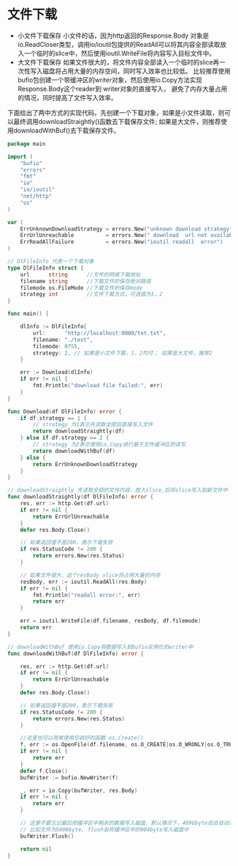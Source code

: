 # 文件下载

- 小文件下载保存
  小文件的话，因为http返回的Response.Body 对象是 io.ReadCloser类型，调用io/ioutil包提供的ReadAll可以将其内容全部读取放入一个临时的slice中，然后使用ioutil.WriteFile将内容写入目标文件中。
- 大文件下载保存
  如果文件很大的，将文件内容全部读入一个临时的slice再一次性写入磁盘将占用大量的内存空间，同时写入效率也比较低。 比较推荐使用bufio包创建一个带缓冲区的writer对象，然后使用io.Copy方法实现 Response.Body这个reader到 writer对象的直接写入， 避免了内存大量占用的情况，同时提高了文件写入效率。



下面给出了两中方式的实现代码，先创建一个下载对象，如果是小文件读取，则可以最终调用downloadStraightly()函数去下载保存文件; 如果是大文件，则推荐使用downloadWithBuf()去下载保存文件。

```go
package main

import (
	"bufio"
	"errors"
	"fmt"
	"io"
	"io/ioutil"
	"net/http"
	"os"
)

var (
	ErrUnknownDownloadStrategy = errors.New("unknown download strategy")
	ErrUrlUnreachable          = errors.New(" download  url not available")
	ErrReadAllFailure          = errors.New("ioutil readall  error")
)

// DlFileInfo 代表一个下载对象
type DlFileInfo struct {
	url      string      //文件的网络下载地址
	filename string      //下载文件的保存绝对路径
	filemode os.FileMode //下载文件的保存mode
	strategy int         //文件下载方式，可选值为1，2
}

func main() {

	dlInfo := DlFileInfo{
		url:      "http://localhost:8000/tet.txt",
		filename: "./test",
		filemode: 0755,
		strategy: 2, // 如果是小文件下载，1、2均可； 如果是大文件，推荐2
	}

	err := Download(dlInfo)
	if err != nil {
		fmt.Println("download file failed:", err)
	}
}

func Download(df DlFileInfo) error {
	if df.strategy == 1 {
		// strategy 为1表示先读取全部后直接写入文件
		return downloadStraightly(df)
	} else if df.strategy == 2 {
		// strategy 为2表示使用io.Copy进行基于文件缓冲区的读写
		return downloadWithBuf(df)
	} else {
		return ErrUnknownDownloadStrategy
	}
}

// downloadStraightly 先读取全部的文件内容，放入slice,后将slice写入到新文件中
func downloadStraightly(df DlFileInfo) error {
	res, err := http.Get(df.url)
	if err != nil {
		return ErrUrlUnreachable
	}
	defer res.Body.Close()

	// 如果返回值不是200，表示下载失败
	if res.StatusCode != 200 {
		return errors.New(res.Status)
	}

	// 如果文件很大，这个resBody slice将占用大量的内存
	resBody, err := ioutil.ReadAll(res.Body)
	if err != nil {
		fmt.Println("readall error:", err)
		return err
	}

	err = ioutil.WriteFile(df.filename, resBody, df.filemode)
	return err
}

// downloadWithBuf 使用io.Copy将数据写入到bufio实例化的writer中
func downloadWithBuf(df DlFileInfo) error {

	res, err := http.Get(df.url)
	if err != nil {
		return ErrUrlUnreachable
	}
	defer res.Body.Close()

	// 如果返回值不是200，表示下载失败
	if res.StatusCode != 200 {
		return errors.New(res.Status)
	}

	//这里也可以简单使用包装好的函数 os.Create()
	f, err := os.OpenFile(df.filename, os.O_CREATE|os.O_WRONLY|os.O_TRUNC, df.filemode)
	if err != nil {
		return err
	}
	defer f.Close()
	bufWriter := bufio.NewWriter(f)

	_, err = io.Copy(bufWriter, res.Body)
	if err != nil {
		return err
	}

	// 这里不要忘记最后把缓冲区中剩余的数据写入磁盘，默认情况下，4096byte后会自动进行一次磁盘写入
	// 比如文件为5000byte, flush会将缓冲区中的904byte写入磁盘中
	bufWriter.Flush()

	return nil
}
```

